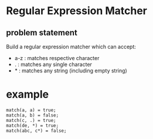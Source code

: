 # Regular Expression Matcher

## problem statement

Build a regular expression matcher which can accept:

- a-z  : matches respective character
- .    : matches any single character
- \*   : matches any string (including empty string)

# example

```
match(a, a) = true;
match(a, b) = false;
match(c, .) = true;
match(de, *) = true;
match(abc, c*) = false;
```
